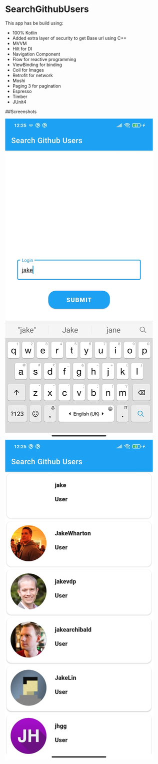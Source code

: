 # SearchGithubUsers

This app has be build using:

- 100% Kotlin
- Added extra layer of security to get Base url using C++
- MVVM
- Hilt for DI
- Navigation Component
- Flow for reactive programming
- ViewBinding for binding
- Coil for Images
- Retrofit for network
- Moshi
- Paging 3 for pagination
- Espresso
- Timber
- JUnit4


##Screenshots

![1](/screenshots/HomeSearchScreen.jpeg)![2](/screenshots/SearchResultScreen.jpeg)
